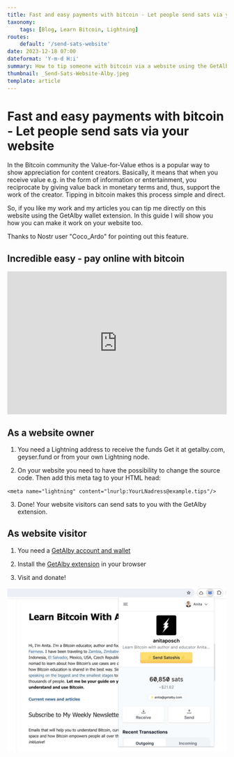 ```yaml
---
title: Fast and easy payments with bitcoin - Let people send sats via your website
taxonomy:
    tags: [Blog, Learn Bitcoin, Lightning]
routes:
    default: '/send-sats-website'
date: 2023-12-18 07:00
dateformat: 'Y-m-d H:i'
summary: How to tip someone with bitcoin via a website using the GetAlby wallet extension. Here is how you can make it work on your website.
thumbnail: _Send-Sats-Website-Alby.jpeg
template: article
---
```


# Fast and easy payments with bitcoin - Let people send sats via your website

In the Bitcoin community the Value-for-Value ethos is a popular way to show appreciation for content creators. Basically, it means that when you receive value e.g. in the form of information or entertainment, you reciprocate by giving value back in monetary terms and, thus, support the work of the creator. Tipping in bitcoin makes this process simple and direct. 

So, if you like my work and my articles you can tip me directly on this website using the GetAlby wallet extension. In this guide I will show you how you can make it work on your website too.

Thanks to Nostr user "Coco_Ardo" for pointing out this feature.

## Incredible easy - pay online with bitcoin

<div style="padding:65.06% 0 0 0;position:relative;"><iframe src="https://player.vimeo.com/video/880399262?h=b2616c5fce&amp;badge=0&amp;autopause=0&amp;quality_selector=1&amp;player_id=0&amp;app_id=58479" frameborder="0" allow="autoplay; fullscreen; picture-in-picture" style="position:absolute;top:0;left:0;width:100%;height:100%;" title="Fast and easy payments online - Send bitcoin via website"></iframe></div>

## As a website owner

1. You need a Lightning address to receive the funds
   Get it at getalby.com, geyser.fund or from your own Lightning node.

2. On your website you need to have the possibility to change the source code. Then add this meta tag to your HTML head:
```
<meta name="lightning" content="lnurlp:YourLNadress@example.tips"/>
```

3. Done! Your website visitors can send sats to you with the GetAlby extension.


## As website visitor

1. You need a [GetAlby account and wallet](https://getalby.com/#alby-account)
   
2. Install the [GetAlby extension](https://getalby.com/#alby-extension) in your browser
   
3. Visit and donate!

![Donate sats via GetAlby extension](_Send-Sats-Website-Alby.jpeg)